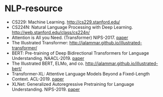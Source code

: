 # NLP-resource
* CS229: Machine Learning. <http://cs229.stanford.edu/>
* CS224N: Natural Language Processing with Deep Learning. <http://web.stanford.edu/class/cs224n/>  
* Attention is All you Need. (Transformer) NIPS-2017. [paper](https://proceedings.neurips.cc/paper/2017/hash/3f5ee243547dee91fbd053c1c4a845aa-Abstract.html)
* The Illustrated Transformer: <http://jalammar.github.io/illustrated-transformer/>  
* BERT: Pre-training of Deep Bidirectional Transformers for Language Understanding. NAACL-2019. [paper](https://www.aclweb.org/anthology/N19-1423.pdf)
* The Illustrated BERT, ELMo, and co. <http://jalammar.github.io/illustrated-bert/>  
* Transformer-XL: Attentive Language Models Beyond a Fixed-Length Context. ACL-2019. [paper](https://www.aclweb.org/anthology/P19-1285.pdf)
* XLNet: Generalized Autoregressive Pretraining for Language Understanding. NIPS-2019. [paper](https://papers.nips.cc/paper/2019/hash/dc6a7e655d7e5840e66733e9ee67cc69-Abstract.html)
